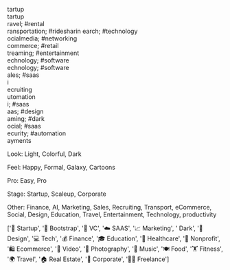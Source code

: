 tartup                    
tartup                    
ravel; #rental            
ransportation; #ridesharin
earch; #technology        
ocialmedia; #networking   
commerce; #retail         
treaming; #entertainment  
echnology; #software      
echnology; #software      
ales; #saas               
i                         
ecruiting                 
utomation                 
i; #saas                  
aas; #design              
aming; #dark              
ocial; #saas              
ecurity; #automation      
ayments                   


Look: Light, Colorful, Dark

Feel: Happy, Formal, Galaxy, Cartoons

Pro: Easy, Pro

Stage: Startup, Scaleup, Corporate

Other: Finance, AI, Marketing, Sales, Recruiting, Transport, eCommerce, Social, Design, Education, Travel, Entertainment, Technology, productivity




['🚀 Startup', '👢 Bootstrap', '💼 VC', '☁️ SAAS',  '📈 Marketing', ' Dark', '🎨 Design', '💻 Tech', '💰 Finance', '🎓 Education', '🏥 Healthcare', '🌳 Nonprofit', '🛍️ Ecommerce', '🎥 Video', '📸 Photography', '🎵 Music', '🍽️ Food', '🏋️ Fitness', '🌍 Travel', '🏠 Real Estate', '👔 Corporate', '👨‍💻 Freelance']

